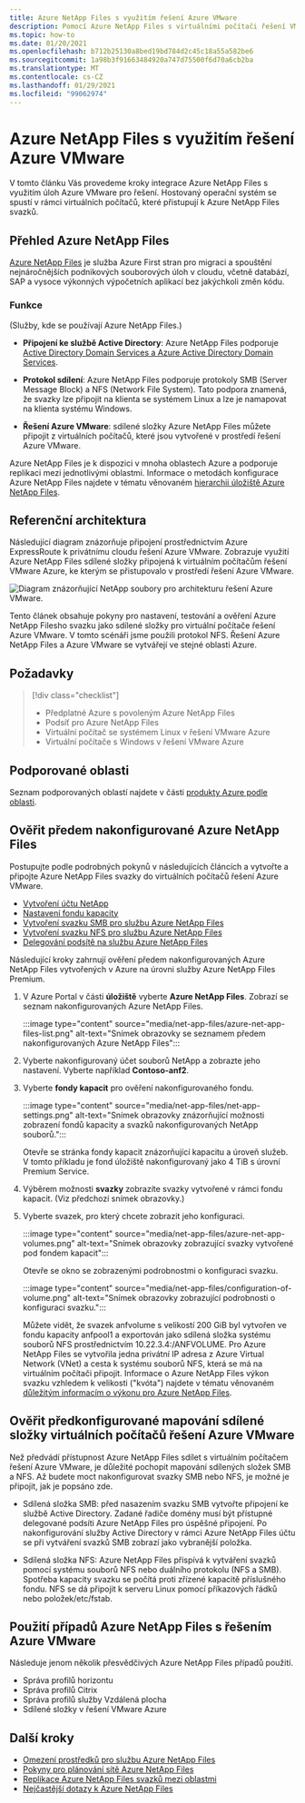 ```yaml
---
title: Azure NetApp Files s využitím řešení Azure VMware
description: Pomocí Azure NetApp Files s virtuálními počítači řešení VMware Azure můžete migrovat a synchronizovat data na místních serverech, virtuálních počítačích řešení Azure VMware a cloudových infrastrukturách.
ms.topic: how-to
ms.date: 01/20/2021
ms.openlocfilehash: b712b25130a8bed19bd784d2c45c18a55a582be6
ms.sourcegitcommit: 1a98b3f91663484920a747d75500f6d70a6cb2ba
ms.translationtype: MT
ms.contentlocale: cs-CZ
ms.lasthandoff: 01/29/2021
ms.locfileid: "99062974"
---
```

# <a name="azure-netapp-files-with-azure-vmware-solution"></a>Azure NetApp Files s využitím řešení Azure VMware

V tomto článku Vás provedeme kroky integrace Azure NetApp Files s využitím úloh Azure VMware pro řešení. Hostovaný operační systém se spustí v rámci virtuálních počítačů, které přistupují k Azure NetApp Files svazků. 

## <a name="azure-netapp-files-overview"></a>Přehled Azure NetApp Files

[Azure NetApp Files](../azure-netapp-files/azure-netapp-files-introduction.md) je služba Azure First stran pro migraci a spouštění nejnáročnějších podnikových souborových úloh v cloudu, včetně databází, SAP a vysoce výkonných výpočetních aplikací bez jakýchkoli změn kódu.

### <a name="features"></a>Funkce
(Služby, kde se používají Azure NetApp Files.)

- **Připojení ke službě Active Directory**: Azure NetApp Files podporuje [Active Directory Domain Services a Azure Active Directory Domain Services](../azure-netapp-files/azure-netapp-files-create-volumes-smb.md#decide-which-domain-services-to-use).

- **Protokol sdílení**: Azure NetApp Files podporuje protokoly SMB (Server Message Block) a NFS (Network File System). Tato podpora znamená, že svazky lze připojit na klienta se systémem Linux a lze je namapovat na klienta systému Windows.

- **Řešení Azure VMware**: sdílené složky Azure NetApp Files můžete připojit z virtuálních počítačů, které jsou vytvořené v prostředí řešení Azure VMware.

Azure NetApp Files je k dispozici v mnoha oblastech Azure a podporuje replikaci mezi jednotlivými oblastmi. Informace o metodách konfigurace Azure NetApp Files najdete v tématu věnovaném [hierarchii úložiště Azure NetApp Files](../azure-netapp-files/azure-netapp-files-understand-storage-hierarchy.md).

## <a name="reference-architecture"></a>Referenční architektura

Následující diagram znázorňuje připojení prostřednictvím Azure ExpressRoute k privátnímu cloudu řešení Azure VMware. Zobrazuje využití Azure NetApp Files sdílené složky připojená k virtuálním počítačům řešení VMware Azure, ke kterým se přistupovalo v prostředí řešení Azure VMware.

![Diagram znázorňující NetApp soubory pro architekturu řešení Azure VMware.](media/net-app-files/net-app-files-topology.png)

Tento článek obsahuje pokyny pro nastavení, testování a ověření Azure NetApp Filesho svazku jako sdílené složky pro virtuální počítače řešení Azure VMware. V tomto scénáři jsme použili protokol NFS. Řešení Azure NetApp Files a Azure VMware se vytvářejí ve stejné oblasti Azure.

## <a name="prerequisites"></a>Požadavky 

> [!div class="checklist"]
> * Předplatné Azure s povoleným Azure NetApp Files
> * Podsíť pro Azure NetApp Files
> * Virtuální počítač se systémem Linux v řešení VMware Azure
> * Virtuální počítače s Windows v řešení VMware Azure

## <a name="regions-supported"></a>Podporované oblasti

Seznam podporovaných oblastí najdete v části [produkty Azure podle oblasti](https://azure.microsoft.com/global-infrastructure/services/?products=netapp,azure-vmware&regions=all).

## <a name="verify-pre-configured-azure-netapp-files"></a>Ověřit předem nakonfigurované Azure NetApp Files 

Postupujte podle podrobných pokynů v následujících článcích a vytvořte a připojte Azure NetApp Files svazky do virtuálních počítačů řešení Azure VMware.

- [Vytvoření účtu NetApp](../azure-netapp-files/azure-netapp-files-create-netapp-account.md)
- [Nastavení fondu kapacity](../azure-netapp-files/azure-netapp-files-set-up-capacity-pool.md)
- [Vytvoření svazku SMB pro službu Azure NetApp Files](../azure-netapp-files/azure-netapp-files-create-volumes-smb.md)
- [Vytvoření svazku NFS pro službu Azure NetApp Files](../azure-netapp-files/azure-netapp-files-create-volumes.md)
- [Delegování podsítě na službu Azure NetApp Files](../azure-netapp-files/azure-netapp-files-delegate-subnet.md)

Následující kroky zahrnují ověření předem nakonfigurovaných Azure NetApp Files vytvořených v Azure na úrovni služby Azure NetApp Files Premium.

1. V Azure Portal v části **úložiště** vyberte **Azure NetApp Files**. Zobrazí se seznam nakonfigurovaných Azure NetApp Files. 

    :::image type="content" source="media/net-app-files/azure-net-app-files-list.png" alt-text="Snímek obrazovky se seznamem předem nakonfigurovaných Azure NetApp Files"::: 

2. Vyberte nakonfigurovaný účet souborů NetApp a zobrazte jeho nastavení. Vyberte například **Contoso-anf2**. 

3. Vyberte **fondy kapacit** pro ověření nakonfigurovaného fondu. 

    :::image type="content" source="media/net-app-files/net-app-settings.png" alt-text="Snímek obrazovky znázorňující možnosti zobrazení fondů kapacity a svazků nakonfigurovaných NetApp souborů.":::

    Otevře se stránka fondy kapacit znázorňující kapacitu a úroveň služeb. V tomto příkladu je fond úložiště nakonfigurovaný jako 4 TiB s úrovní Premium Service.

4. Výběrem možnosti **svazky** zobrazíte svazky vytvořené v rámci fondu kapacit. (Viz předchozí snímek obrazovky.)

5. Vyberte svazek, pro který chcete zobrazit jeho konfiguraci.  

    :::image type="content" source="media/net-app-files/azure-net-app-volumes.png" alt-text="Snímek obrazovky zobrazující svazky vytvořené pod fondem kapacit":::

    Otevře se okno se zobrazenými podrobnostmi o konfiguraci svazku.

    :::image type="content" source="media/net-app-files/configuration-of-volume.png" alt-text="Snímek obrazovky zobrazující podrobnosti o konfiguraci svazku.":::

    Můžete vidět, že svazek anfvolume s velikostí 200 GiB byl vytvořen ve fondu kapacity anfpool1 a exportován jako sdílená složka systému souborů NFS prostřednictvím 10.22.3.4:/ANFVOLUME. Pro Azure NetApp Files se vytvořila jedna privátní IP adresa z Azure Virtual Network (VNet) a cesta k systému souborů NFS, která se má na virtuálním počítači připojit. Informace o Azure NetApp Files výkon svazku vzhledem k velikosti ("kvóta") najdete v tématu věnovaném [důležitým informacím o výkonu pro Azure NetApp Files](../azure-netapp-files/azure-netapp-files-performance-considerations.md). 

## <a name="verify-pre-configured-azure-vmware-solution-vm-share-mapping"></a>Ověřit předkonfigurované mapování sdílené složky virtuálních počítačů řešení Azure VMware

Než předvádí přístupnost Azure NetApp Files sdílet s virtuálním počítačem řešení Azure VMware, je důležité pochopit mapování sdílených složek SMB a NFS. Až budete moct nakonfigurovat svazky SMB nebo NFS, je možné je připojit, jak je popsáno zde.

- Sdílená složka SMB: před nasazením svazku SMB vytvořte připojení ke službě Active Directory. Zadané řadiče domény musí být přístupné delegované podsíti Azure NetApp Files pro úspěšné připojení. Po nakonfigurování služby Active Directory v rámci Azure NetApp Files účtu se při vytváření svazků SMB zobrazí jako vybranější položka.

- Sdílená složka NFS: Azure NetApp Files přispívá k vytváření svazků pomocí systému souborů NFS nebo duálního protokolu (NFS a SMB). Spotřeba kapacity svazku se počítá proti zřízené kapacitě příslušného fondu. NFS se dá připojit k serveru Linux pomocí příkazových řádků nebo položek/etc/fstab.

## <a name="use-cases-of-azure-netapp-files-with-azure-vmware-solution"></a>Použití případů Azure NetApp Files s řešením Azure VMware

Následuje jenom několik přesvědčivých Azure NetApp Files případů použití. 
- Správa profilů horizontu
- Správa profilů Citrix
- Správa profilů služby Vzdálená plocha
- Sdílené složky v řešení VMware Azure

## <a name="next-steps"></a>Další kroky
- [Omezení prostředků pro službu Azure NetApp Files](../azure-netapp-files/azure-netapp-files-resource-limits.md#resource-limits)
- [Pokyny pro plánování sítě Azure NetApp Files](../azure-netapp-files/azure-netapp-files-network-topologies.md)
- [Replikace Azure NetApp Files svazků mezi oblastmi](../azure-netapp-files/cross-region-replication-introduction.md) 
- [Nejčastější dotazy k Azure NetApp Files](../azure-netapp-files/azure-netapp-files-faqs.md)
